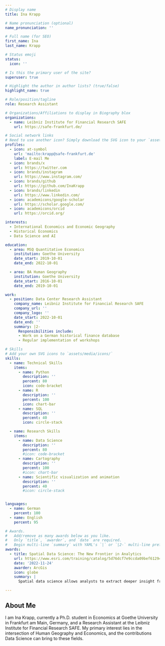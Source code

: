 ```yaml
---
# Display name
title: Ina Krapp

# Name pronunciation (optional)
name_pronunciation: ''

# Full name (for SEO)
first_name: Ina
last_name: Krapp

# Status emoji
status:
  icon: ''

# Is this the primary user of the site?
superuser: true

# Highlight the author in author lists? (true/false)
highlight_name: true

# Role/position/tagline
role: Research Assistant

# Organizations/Affiliations to display in Biography blox
organizations:
  - name: Leibniz Institute for Financial Research SAFE
    url: https://safe-frankfurt.de/

# Social network links
# Need to use another icon? Simply download the SVG icon to your `assets/media/icons/` folder.
profiles:
  - icon: at-symbol
    url: 'mailto:krapp@safe-frankfurt.de'
    label: E-mail Me
  - icon: brands/x
    url: https://twitter.com
  - icon: brands/instagram
    url: https://www.instagram.com/
  - icon: brands/github
    url: https://github.com/InaKrapp
  - icon: brands/linkedin
    url: https://www.linkedin.com/
  - icon: academicons/google-scholar
    url: https://scholar.google.com/
  - icon: academicons/orcid
    url: https://orcid.org/

interests:
  - International Economics and Economic Geography
  - Historical Economics
  - Data Science and AI

education:
  - area: MSQ Quantitative Economics
    institution: Goethe University
    date_start: 2019-10-01
    date_end: 2022-10-01

  - area: BA Human Geography
    institution: Goethe University
    date_start: 2016-10-01
    date_end: 2019-10-01

work:
  - position: Data Center Research Assistant
    company_name: Leibniz Institute for Financial Research SAFE
    company_url: ''
    company_logo: ''
    date_start: 2022-10-01
    date_end: ''
    summary: |2-
      Responsibilities include:
      - Work on a German historical finance database
      - Regular implementation of workshops

# Skills
# Add your own SVG icons to `assets/media/icons/`
skills:
  - name: Technical Skills
    items:
      - name: Python
        description: ''
        percent: 80
        icon: code-bracket
      - name: R
        description: ''
        percent: 100
        icon: chart-bar
      - name: SQL
        description: ''
        percent: 40
        icon: circle-stack

  - name: Research Skills
    items:
      - name: Data Science
        description: ''
        percent: 80
        #icon: code-bracket
      - name: Cartography
        description: ''
        percent: 100
        #icon: chart-bar
      - name: Scientific visualization and animation
        description: ''
        percent: 40
        #icon: circle-stack


languages:
  - name: German
    percent: 100
  - name: English
    percent: 95

# Awards.
#   Add/remove as many awards below as you like.
#   Only `title`, `awarder`, and `date` are required.
#   Begin multi-line `summary` with YAML's `|` or `|2-` multi-line prefix and indent 2 spaces below.
awards:
  - title: Spatial Data Science: The New Frontier in Analytics
    url: https://www.esri.com/training/catalog/5d76dcf7e9ccda09bef61294/spatial-data-science-the-new-frontier-in-analytics
    date: '2022-11-24'
    awarder: ArcGis
    icon: globe
    summary: |
      Spatial data science allows analysts to extract deeper insight from data using a comprehensive set of analytical methods and spatial algorithms, including machine learning and deep learning techniques. This course explores the application of spatial data science to uncover hidden patterns and improve predictive modeling.

---
```


## About Me

I am Ina Krapp, currently a Ph.D. student in Economics at Goethe University in Frankfurt am Main, Germany, and a Research Assistant at the Leibniz Institute for Financial Research SAFE. My primary interest lies in the intersection of Human Geography and Economics, and the contributions Data Science can bring to these fields.
